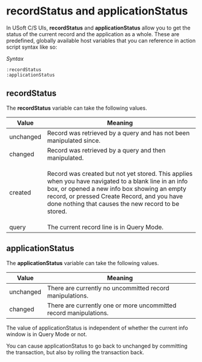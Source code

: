 # recordStatus and applicationStatus

In USoft C/S UIs, **recordStatus** and **applicationStatus** allow you to get the status of the current record and the application as a whole. These are predefined, globally available host variables that you can reference in action script syntax like so:

*Syntax*

```
:recordStatus
:applicationStatus
```

## recordStatus

The **recordStatus** variable can take the following values.

|**Value**|**Meaning**|
|--------|--------|
|unchanged|Record was retrieved by a query and has not been manipulated since.|
|changed |Record was retrieved by a query and then manipulated.|
|created |<p>Record was created but not yet stored. This applies when you have navigated to a blank line in an info box, or opened a new info box showing an empty record, or pressed Create Record, and you have done nothing that causes the new record to be stored.</p>|
|query   |The current record line is in Query Mode.|



## applicationStatus

The **applicationStatus** variable can take the following values.

|**Value**|**Meaning**|
|--------|--------|
|unchanged|There are currently no uncommitted record manipulations.|
|changed |There are currently one or more uncommitted record manipulations.|



The value of applicationStatus is independent of whether the current info window is in Query Mode or not.

You can cause applicationStatus to go back to unchanged by committing the transaction, but also by rolling the transaction back.